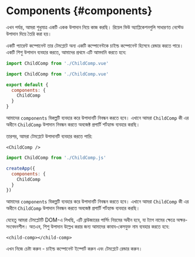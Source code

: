 # Components {#components}

এখন পর্যন্ত, আমরা শুধুমাত্র একটি একক উপাদান নিয়ে কাজ করছি। রিয়েল ভিউ অ্যাপ্লিকেশনগুলি সাধারণত নেস্টেড উপাদান দিয়ে তৈরি করা হয়।

একটি প্যারেন্ট কম্পোনেন্ট তার টেমপ্লেটে অন্য একটি কম্পোনেন্টকে চাইল্ড কম্পোনেন্ট হিসেবে রেন্ডার করতে পারে। একটি শিশু উপাদান ব্যবহার করতে, আমাদের প্রথমে এটি আমদানি করতে হবে:

<div class="composition-api">
<div class="sfc">

```js
import ChildComp from './ChildComp.vue'
```

</div>
</div>

<div class="options-api">
<div class="sfc">

```js
import ChildComp from './ChildComp.vue'

export default {
  components: {
    ChildComp
  }
}
```

আমাদের `components` বিকল্পটি ব্যবহার করে উপাদানটি নিবন্ধন করতে হবে। এখানে আমরা `ChildComp` কী এর অধীনে `ChildComp` উপাদান নিবন্ধন করতে অবজেক্ট প্রপার্টি শর্টহ্যান্ড ব্যবহার করছি।

</div>
</div>

<div class="sfc">

তারপর, আমরা টেমপ্লেটে উপাদানটি ব্যবহার করতে পারি:

```vue-html
<ChildComp />
```

</div>

<div class="html">

```js
import ChildComp from './ChildComp.js'

createApp({
  components: {
    ChildComp
  }
})
```

আমাদের `components` বিকল্পটি ব্যবহার করে উপাদানটি নিবন্ধন করতে হবে। এখানে আমরা `ChildComp` কী এর অধীনে `ChildComp` উপাদান নিবন্ধন করতে অবজেক্ট প্রপার্টি শর্টহ্যান্ড ব্যবহার করছি।

যেহেতু আমরা টেমপ্লেটটি DOM-এ লিখছি, এটি ব্রাউজারের পার্সিং নিয়মের অধীন হবে, যা ট্যাগ নামের ক্ষেত্রে অক্ষর-সংবেদনশীল। অতএব, শিশু উপাদান উল্লেখ করার জন্য আমাদের কাবাব-কেসযুক্ত নাম ব্যবহার করতে হবে:

```vue-html
<child-comp></child-comp>
```

</div>

এখন নিজে চেষ্টা করুন - চাইল্ড কম্পোনেন্ট ইম্পোর্ট করুন এবং টেমপ্লেটে রেন্ডার করুন।
